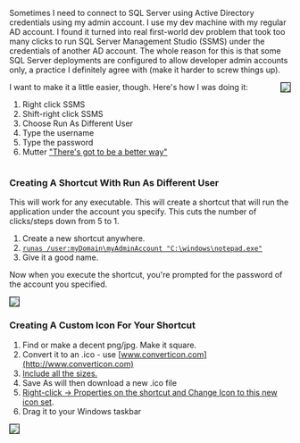 <!--{PublishedOn:"25 Aug 2014",Title:"Create A Windows Shortcut To Run As a Different Domain User",Intro:"I frequently need to run SSMS as a different domain user. Here's how to create a shortcut to run an application under different Active Directory credentials."}-->

<style>img{border:solid 1px black;}</style>

Sometimes I need to connect to SQL Server using Active Directory credentials using my admin account. I use my dev machine with my regular AD account. I found it turned into real first-world dev problem that took too many clicks to run SQL Server Management Studio (SSMS) under the credentials of another AD account. The whole reason for this is that some SQL Server deployments are configured to allow developer admin accounts only, a practice I definitely agree with (make it harder to screw things up). 

<img src="http://i.imgur.com/YQcjMmn.png" style="float:right" />
I want to make it a little easier, though. Here's how I was doing it:
 
1. Right click SSMS
1. Shift-right click SSMS
1. Choose Run As Different User
1. Type the username
1. Type the password
1. Mutter <a href="http://i.giflike.com/TqPgN2U.gif">"There's got to be a better way"</a>

<div style="clear:both;"></div>

### Creating A Shortcut With Run As Different User

This will work for any executable. This will create a shortcut that will run the application under the account you specify. This cuts the number of clicks/steps down from 5 to 1.

1. Create a new shortcut anywhere.
2. [`runas /user:myDomain\myAdminAccount "C:\windows\notepad.exe"`](http://i.imgur.com/YqYZoyn.png)
3. Give it a good name.

Now when you execute the shortcut, you're prompted for the password of the account you specified.

![](http://i.imgur.com/eakeicq.png)

### Creating A Custom Icon For Your Shortcut

1. Find or make a decent png/jpg. Make it square. 
2. Convert it to an .ico - use [www.converticon.com](http://www.converticon.com)
3. [Include all the sizes.](http://i.imgur.com/3MAxw58.png)
4. Save As will then download a new .ico file
5. [Right-click -> Properties on the shortcut and Change Icon to this new icon set](http://i.imgur.com/mxdTuMZ.png).
6. Drag it to your Windows taskbar

![](http://i.imgur.com/SVsimnO.png)